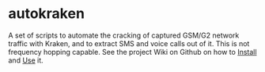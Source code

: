 # autokraken

A set of scripts to automate the cracking of captured GSM/G2 network traffic with Kraken, and to extract SMS and voice calls out of it.  This is not frequency hopping capable.  See the project Wiki on Github on how to [Install][install] and [Use][usage] it.

[install]: https://github.com/leonVrashitov/autokraken/wiki/Install
[usage]: https://github.com/leonVrashitov/autokraken/wiki/Usage

